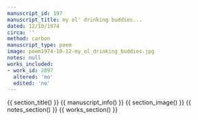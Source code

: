```yaml
---
manuscript_id: 197
manuscript_title: my ol' drinking buddies...
dated: 12/10/1974
circa: ''
method: carbon
manuscript_type: poem
image: poem1974-10-12-my_ol_drinking_buddies.jpg
notes: null
works_included:
- work_id: 2097
  altered: 'no'
  edited: 'no'
---
```


{{ section_title() }}
{{ manuscript_info() }}
{{ section_image() }}
{{ notes_section() }}
{{ works_section() }}
